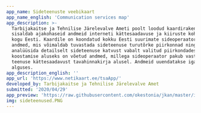 ```yaml
---
app_name: Sideteenuste veebikaart
app_name_english: 'Communication services map'
app_description: >-
  Tarbijakaitse ja Tehnilise Järelevalve Ameti poolt loodud kaardirakendus
  sisaldab ajakohaseid andmeid interneti kättesaadavuse ja kiiruste kohta üle
  kogu Eesti. Kaardile on koondatud kokku Eesti suurimate sideoperaatorite
  andmed, mis võimaldab tuvastada sideteenuse turutõrke piirkonnad ning
  analüüsida detailselt sideteenuse katvust vabalt valitud piirkondades. Kaardi
  koostamise aluseks on võetud andmed, millega sideoperaator pakub vastava
  teenuse kättesaadavust tavahinnakirja alusel. Andmeid uuendatakse iga kvartali
  alguses.
app_description_english: ''
app_url: 'https://www.netikaart.ee/tsaApp/'
developed_by: Tarbijakaitse ja Tehnilise Järelevalve Amet
submitted: '2020/04/29'
app_preview: 'https://raw.githubusercontent.com/okestonia/jkan/master/img/sideteenused.PNG'
img: sideteenused.PNG
---
```

